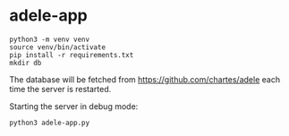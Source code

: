 # adele-app


```
python3 -m venv venv
source venv/bin/activate
pip install -r requirements.txt
mkdir db
```

The database will be fetched from https://github.com/chartes/adele each time the server is restarted.

Starting the server in debug mode:
```
python3 adele-app.py
```
